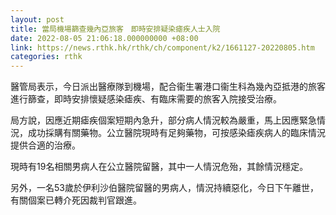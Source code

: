 ```yaml
---
layout: post
title: 當局機場篩查幾內亞旅客　即時安排疑染瘧疾人士入院
date: 2022-08-05 21:06:18.000000000 +08:00
link: https://news.rthk.hk/rthk/ch/component/k2/1661127-20220805.htm
categories: rthk
---
```


醫管局表示，今日派出醫療隊到機場，配合衞生署港口衞生科為幾內亞抵港的旅客進行篩查，即時安排懷疑感染瘧疾、有臨床需要的旅客入院接受治療。

局方說，因應近期瘧疾個案短期內急升，部分病人情況較為嚴重，馬上因應緊急情況，成功採購有關藥物。公立醫院現時有足夠藥物，可按感染瘧疾病人的臨床情況提供合適的治療。
 
現時有19名相關男病人在公立醫院留醫，其中一人情況危殆，其餘情況穩定。

另外，一名53歲於伊利沙伯醫院留醫的男病人，情況持續惡化，今日下午離世，有關個案已轉介死因裁判官跟進。
